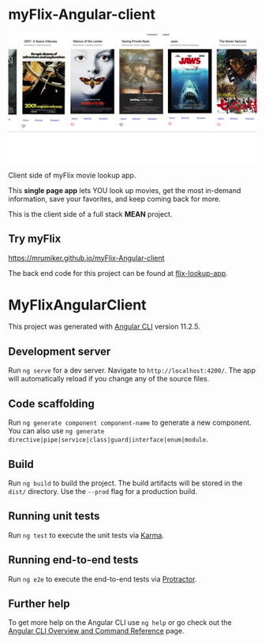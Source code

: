 # myFlix-Angular-client

![MyFlix Angular](/img/MyFlixSS.png)

Client side of myFlix movie lookup app.

This **single page app** lets YOU look up movies, get the most in-demand information, save your favorites, and keep coming back for more.

This is the client side of a full stack **MEAN** project.

## Try myFlix

https://mrumiker.github.io/myFlix-Angular-client

The back end code for this project can be found at [flix-lookup-app](https://github.com/mrumiker/flix-lookup-app).

# MyFlixAngularClient

This project was generated with [Angular CLI](https://github.com/angular/angular-cli) version 11.2.5.

## Development server

Run `ng serve` for a dev server. Navigate to `http://localhost:4200/`. The app will automatically reload if you change any of the source files.

## Code scaffolding

Run `ng generate component component-name` to generate a new component. You can also use `ng generate directive|pipe|service|class|guard|interface|enum|module`.

## Build

Run `ng build` to build the project. The build artifacts will be stored in the `dist/` directory. Use the `--prod` flag for a production build.

## Running unit tests

Run `ng test` to execute the unit tests via [Karma](https://karma-runner.github.io).

## Running end-to-end tests

Run `ng e2e` to execute the end-to-end tests via [Protractor](http://www.protractortest.org/).

## Further help

To get more help on the Angular CLI use `ng help` or go check out the [Angular CLI Overview and Command Reference](https://angular.io/cli) page.

